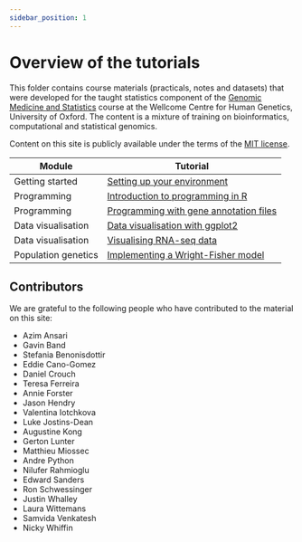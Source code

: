 ```yaml
---
sidebar_position: 1
---
```


# Overview of the tutorials

This folder contains course materials (practicals, notes and datasets) that were developed for the taught statistics component of the
[Genomic Medicine and Statistics](https://www.well.ox.ac.uk/study/gms) course at the Wellcome Centre for Human Genetics, University of
Oxford.  The content is a mixture of training on bioinformatics, computational and statistical genomics.

Content on this site is publicly available under the terms of the [MIT license](LICENSE.md).

|    Module                |                      Tutorial                          |
| ------------------------ | ------------------------------------------------------ |
| Getting started          | [Setting up your environment](/prerequisites/) |
| Programming              | [Introduction to programming in R](/programming/introduction_to_R/) |
| Programming              | [Programming with gene annotation files](/programming/programming_with_gene_annotations/) |
| Data visualisation       | [Data visualisation with ggplot2](/data_visualisation/data_visualisation_with_ggplot2/) |
| Data visualisation       | [Visualising RNA-seq data](/data_visualisation/visualisng_rna-seq_data/) |
| Population genetics      | [Implementing a Wright-Fisher model](/population_genetics/README.md) |


## Contributors ##

We are grateful to the following people who have contributed to the material on this site:

* Azim Ansari
* Gavin Band
* Stefania Benonisdottir
* Eddie Cano-Gomez
* Daniel Crouch
* Teresa Ferreira
* Annie Forster
* Jason Hendry
* Valentina Iotchkova
* Luke Jostins-Dean
* Augustine Kong
* Gerton Lunter
* Matthieu Miossec
* Andre Python
* Nilufer Rahmioglu
* Edward Sanders
* Ron Schwessinger
* Justin Whalley
* Laura Wittemans
* Samvida Venkatesh
* Nicky Whiffin
